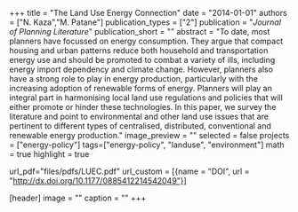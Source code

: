 +++
title = "The Land Use Energy Connection"
date = "2014-01-01"
authors = ["N. Kaza","M. Patane"]
publication_types = ["2"]
publication = "_Journal of Planning Literature_"
publication_short = ""
abstract = "To date, most planners have focussed on energy consumption. They argue that compact housing and urban patterns reduce both household and transportation energy use and should be promoted to combat a variety of ills, including energy import dependency and climate change. However, planners also have a strong role to play in energy production, particularly with the increasing adoption of renewable forms of energy. Planners will play an integral part in harmonising local land use regulations and policies that will either promote or hinder these technologies. In this paper, we survey the literature and point to environmental and other land use issues that are pertinent to different types of centralised, distributed, conventional and renewable energy production."
image_preview = ""
selected = false
projects = ["energy-policy"]
tags=["energy-policy", "landuse", "environment"]
math = true
highlight = true

url_pdf="files/pdfs/LUEC.pdf"
url_custom = [{name = "DOI", url = "http://dx.doi.org/10.1177/0885412214542049"}]

[header]
image = ""
caption = ""
+++

